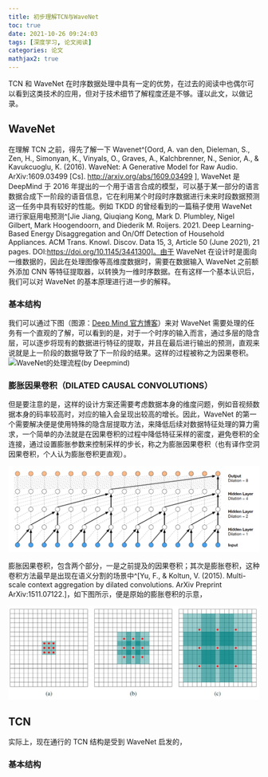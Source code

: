 ```yaml
---
title: 初步理解TCN与WaveNet
toc: true
date: 2021-10-26 09:24:03
tags: [深度学习, 论文阅读]
categories: 论文
mathjax2: true
---
```


TCN 和 WaveNet 在时序数据处理中具有一定的优势，在过去的阅读中也偶尔可以看到这类技术的应用，但对于技术细节了解程度还是不够。谨以此文，以做记录。

<!-- more -->

## WaveNet

在理解 TCN 之前，得先了解一下 Wavenet^[Oord, A. van den, Dieleman, S., Zen, H., Simonyan, K., Vinyals, O., Graves, A., Kalchbrenner, N., Senior, A., & Kavukcuoglu, K. (2016). WaveNet: A Generative Model for Raw Audio. ArXiv:1609.03499 [Cs]. http://arxiv.org/abs/1609.03499
], WaveNet 是 DeepMind 于 2016 年提出的一个用于语言合成的模型，可以基于某一部分的语言数据合成下一阶段的语音信息，它在利用某个时段时序数据进行未来时段数据预测这一任务中具有较好的性能。例如 TKDD 的曾经看到的一篇稿子使用 WaveNet 进行家庭用电预测^[Jie Jiang, Qiuqiang Kong, Mark D. Plumbley, Nigel Gilbert, Mark Hoogendoorn, and Diederik M. Roijers. 2021. Deep Learning-Based Energy Disaggregation and On/Off Detection of Household Appliances. ACM Trans. Knowl. Discov. Data 15, 3, Article 50 (June 2021), 21 pages. DOI:https://doi.org/10.1145/3441300]。由于 WaveNet 在设计时是面向一维数据的，因此在处理图像等高维度数据时，需要在数据输入 WaveNet 之前额外添加 CNN 等特征提取器，以转换为一维时序数据。在有这样一个基本认识后，我们可以对 WaveNet 的基本原理进行进一步的解释。

### 基本结构

我们可以通过下图（图源：[Deep Mind 官方博客](https://deepmind.com/blog/article/wavenet-generative-model-raw-audio)）来对 WaveNet 需要处理的任务有一个直观的了解，可以看到的是，对于一个时序的输入而言，通过多层的隐含层，可以逐步将现有的数据进行特征的提取，并且在最后进行输出的预测，直观来说就是上一阶段的数据导致了下一阶段的结果。这样的过程被称之为因果卷积。
![WaveNet的处理流程(by Deepmind)](https://lh3.googleusercontent.com/Zy5xK_i2F8sNH5tFtRa0SjbLp_CU7QwzS2iB5nf2ijIf_OYm-Q5D0SgoW9SmfbDF97tNEF7CmxaL-o6oLC8sGIrJ5HxWNk79dL1r7Rc=w1440-rw-v1)

### 膨胀因果卷积（DILATED CAUSAL CONVOLUTIONS）

但是要注意的是，这样的设计方案还需要考虑数据本身的维度问题，例如音视频数据本身的码率较高时，对应的输入会呈现出较高的增长。因此，WaveNet 的第一个需要解决便是使用特殊的隐含层提取方法，来降低后续对数据特征处理的算力需求，一个简单的办法就是在因果卷积的过程中降低特征采样的密度，避免卷积的全连接，通过设置膨胀参数来控制采样的步长，称之为膨胀因果卷积（也有译作空洞因果卷积，个人认为膨胀卷积更直观）。

![膨胀卷积](https://raw.githubusercontent.com/Waynehfut/blog/img/img20211215170253.png)

膨胀因果卷积，包含两个部分，一是之前提及的因果卷积；其次是膨胀卷积，这种卷积方法最早是出现在语义分割的场景中^[Yu, F., & Koltun, V. (2015). Multi-scale context aggregation by dilated convolutions. ArXiv Preprint ArXiv:1511.07122.]，如下图所示，便是原始的膨胀卷积的示意，

![膨胀卷积在图像处理中的示意，图a的膨胀值为0，实际上等效与普通卷积，图b的膨胀值为2，其感知野变为7 $\times$ 7，图c的膨胀值为4，感知野变为15 $\times$ 15](https://raw.githubusercontent.com/Waynehfut/blog/img/img20211215171533.png)

## TCN

实际上，现在通行的 TCN 结构是受到 WaveNet 启发的，

### 基本结构
